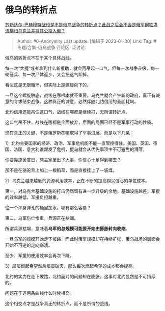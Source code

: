 # 俄乌的转折点
[苏勒达尔-巴赫穆特战役是不是俄乌战争的转折点？此战之后会不会是俄军钢铁洪流横扫乌克兰并将其公投入俄？](https://www.zhihu.com/question/579464338/answer/2866579383)

> Author: #0-Anonymity
> Last update: [编辑于 2023-01-30]
> Link:
> Tag: #专题/合集-俄乌战争
> 评论区:
> 泛讨论:

俄乌的转折点不在于某个具体战线。

  

每一次“大捷“或者拿到什么新援助，就会再吊起一口气，但每一次战争升级、每一轮征兵、每一次尸体返乡，又会把这气卸掉。

看似这是无限循环，但实际上是螺旋向下的。

一旦这个螺旋触底，战线在哪根本就不重要，乌克兰就会产生新的政府，真正有诚意的寻求结束战争。这种真正的诚意，必然伴随北约信用的全面耗竭。

北约信用还能吊住这口气，战线在哪都是继续打，无所谓转折点。

这口气吊不住，战线在哪都是全面放弃，后面的局面已经不是军事行动的性质。

现在真正的关键，不是俄罗斯在哪取得了军事进展，而是以下几条：

1）北约主要国家的经济、政治、军事危机能不能一直管控得住。美国、英国、德国、法国、意大利谁爆发了危机，援乌就会从优先事项中不可避免的滑落。

你要靠施舍度日，施主家里出了大事，你信心十足得到哪去？

那不是在骆驼背上加上一根稻草，而是直接挂上了一袋煤。

2）乌克兰越来越低的资源利用效率，正在不断的提高购买信心的单位成本。

第一，对乌克兰基础设施的打击仍然留有进一步升级的余地。基础设施越差，军援的效率越低，军援负担越重。

往一个浑身弹孔的桶里加水，哪有那么容易？

第二，乌军伤亡惨重，兵源正在枯竭。

所谓兵源枯竭，意味着**乌军的总规模可能要开始由膨胀转向收缩**。

一旦乌军的规模开始走下坡路，而此时俄军规模却在持续扩张，俄乌战场的局面会开始不可逆的走向崩溃。

至少，军援的使用效率会再次下降。

3）屡屡燃起希望然后屡屡破灭，那么每次燃起希望的成本都会提高。

北约的实力在走下坡路，北约面对的问题却在膨胀，这事对北约显然是不可持续的。

问题在于这两条曲线什么时候相交。

这个相交点才是战争真正的转折点，而不是所谓的战线。
